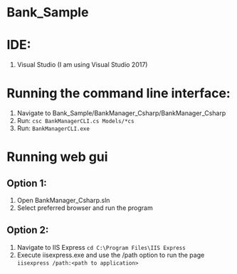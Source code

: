 # Bank_Sample

# IDE: 
1. Visual Studio (I am using Visual Studio 2017)


# Running the command line interface:
1. Navigate to Bank_Sample/BankManager_Csharp/BankManager_Csharp
2. Run: `csc BankManagerCLI.cs Models/*cs`
3. Run: `BankManagerCLI.exe`

# Running web gui 
## Option 1:
1. Open BankManager_Csharp.sln
2. Select preferred browser and run the program

## Option 2:
1. Navigate to IIS Express `cd C:\Program Files\IIS Express`
2. Execute iisexpress.exe and use the /path option to run the page `iisexpress /path:<path to application>`


